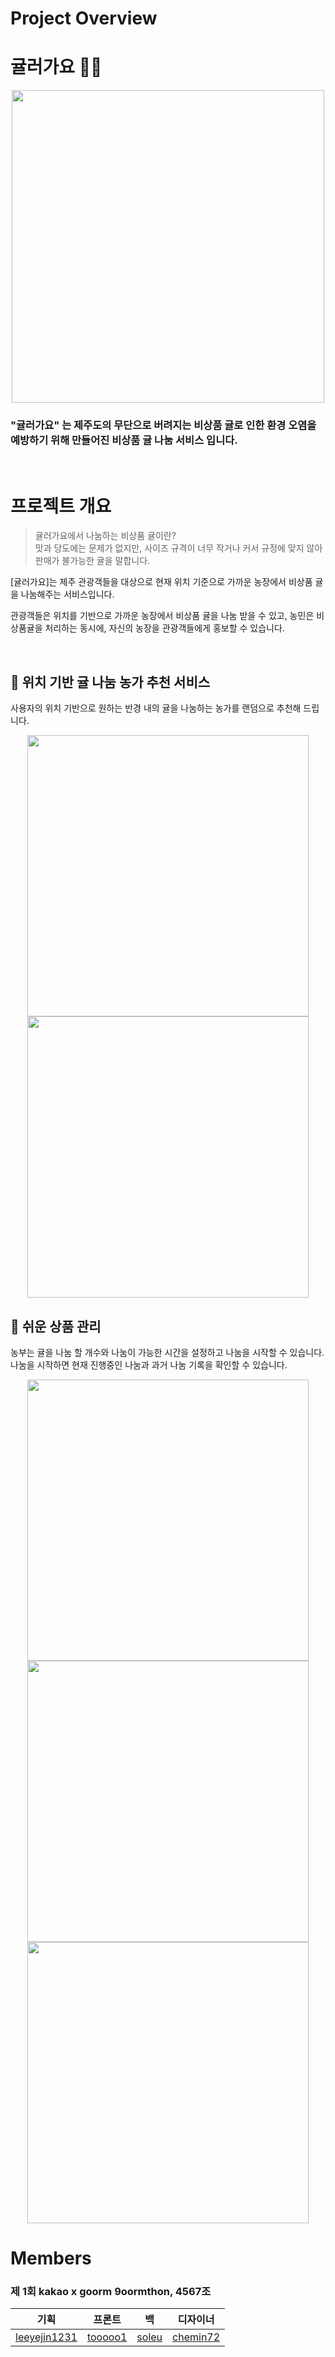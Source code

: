# Project Overview

# 귤러가요 🍊➰

<p align="center"><img src="https://user-images.githubusercontent.com/82494506/186589874-366f3328-f3cb-4357-b57b-8b85f623976b.png" width="500px"></p>

### "귤러가요" 는 제주도의 무단으로 버려지는 비상품 귤로 인한 환경 오염을 예방하기 위해 만들어진 비상품 귤 나눔 서비스 입니다.

<br>

# 프로젝트 개요


> 귤러가요에서 나눔하는 비상품 귤이란?  
> 맛과 당도에는 문제가 없지만, 사이즈 규격이 너무 작거나 커서 규정에 맞지 않아 판매가 불가능한 귤을 말합니다.

[귤러가요]는 제주 관광객들을 대상으로 현재 위치 기준으로 가까운 농장에서 비상품 귤을 나눔해주는 서비스입니다.

관광객들은 위치를 기반으로 가까운 농장에서 비상품 귤을 나눔 받을 수 있고, 농민은 비상품귤을 처리하는 동시에, 자신의 농장을 관광객들에게 홍보할 수 있습니다.

<br/>

## 📍 위치 기반 귤 나눔 농가 추천 서비스


사용자의 위치 기반으로 원하는 반경 내의 귤을 나눔하는 농가를 랜덤으로 추천해 드립니다.

<p align="center"><img src="https://user-images.githubusercontent.com/82494506/186592721-7c37e730-0c17-43a4-ac89-4de47c10b4e2.png" height="450px" margin_right="10px"> <img src="https://user-images.githubusercontent.com/82494506/186590123-52c1a9d7-bd81-45e0-acf4-2afdb07c28d6.png" height="450px"></p>

## 📑 쉬운 상품 관리


농부는 귤을 나눔 할 개수와 나눔이 가능한 시간을 설정하고 나눔을 시작할 수 있습니다.  
나눔을 시작하면 현재 진행중인 나눔과 과거 나눔 기록을 확인할 수 있습니다.
<p align="center">
<img src="https://user-images.githubusercontent.com/82494506/186593323-50613315-4c9d-4a75-9fc8-2b2e48a4c291.png" height="450px">  <img src="https://user-images.githubusercontent.com/82494506/186590146-b425da1a-be70-4ae0-8278-8e1f5cac9bd2.png" height="450px"> <img src="https://user-images.githubusercontent.com/82494506/186593341-904616d3-d0c1-4b85-a5e2-5e946022caef.png" height="450px">
</p>

# Members


### 제 1회 kakao x goorm 9oormthon, 4567조

|                      기획                       |                프론트                |                백                |                디자이너                |
| :---------------------------------------------: | :----------------------------------: | :------------------------------: | :------------------------------------: |
| [leeyejin1231](https://github.com/leeyejin1231) | [tooooo1](http://github.com/tooooo1) | [soleu](http://github.com/soleu) | [chemin72](http://github.com/chemin72) |
